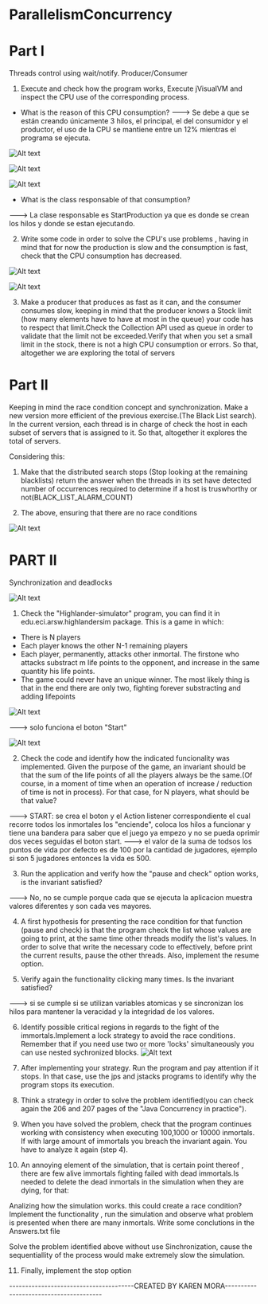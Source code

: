 # ParallelismConcurrency


# Part I
Threads control using wait/notify. Producer/Consumer
1. Execute and check how the program works, Execute jVisualVM and inspect the CPU use of the corresponding process.

- What is the reason of this CPU consumption?
---> Se debe a que se están creando únicamente 3 hilos, el principal, el del consumidor y el productor, el uso de la CPU se mantiene entre un 12% mientras el programa se ejecuta.

![Alt text](/img/Parte1JVisualVM1.PNG)

![Alt text](/img/Parte1JVisualVM2.PNG)

![Alt text](/img/Parte1JVisualVM3.PNG)

- What is the class responsable of that consumption?

---> La clase responsable es StartProduction ya que es donde se crean los hilos y donde se estan ejecutando.

2. Write some code in order to solve the CPU's use problems , having in mind  that for now the production is slow and the consumption is fast, check that the CPU consumption has decreased.

![Alt text](/img/Parte1ConsumoCPU1.PNG)

![Alt text](/img/Parte1ConsumoCPU2.PNG)

3. Make a producer that produces as fast as it can, and the consumer consumes slow, keeping in mind that the producer knows a Stock limit (how many elements have to have at most in the queue) your code has to respect that limit.Check the Collection API used as queue in order to validate that the limit not be exceeded.Verify that when you set a small limit in the stock, there is not a high CPU consumption or errors. So that, altogether we are exploring the total of servers

# Part II

Keeping in mind the race condition concept and synchronization. Make a new version more efficient of the previous exercise.(The Black List search). In the current version, each thread is in charge of check the host in each subset of servers that is assigned to it. So that, altogether it explores the total of servers.

Considering this:

1. Make that the distributed search stops (Stop looking at the remaining blacklists) return the answer when the threads in its set have detected number of occurrences required to determine if a host is truswhorthy or not(BLACK_LIST_ALARM_COUNT)

2. The above, ensuring that there are no race conditions


![Alt text](/img/parteii.png)


# PART II

Synchronization and deadlocks

![Alt text](/img/ParteIIviñeta.png)

1. Check the "Highlander-simulator" program, you can find it in edu.eci.arsw.highlandersim package. This is a game in which:

* There is N players
* Each player knows the other N-1 remaining players
* Each player, permanently, attacks other inmortal. The firstone who attacks substract m  life points to the opponent, and increase in the same quantity his life points.
* The game could never have  an unique winner. The most likely thing is that in the end there are only two, fighting forever substracting and adding lifepoints

![Alt text](/img/PARTIIHighlander.png)

---> solo funciona el boton "Start"

![Alt text](/img/PARTIIHighlanderStart.png)

2. Check the code and identify how the indicated funcionality was implemented. Given the purpose of the game, an invariant should be that the sum of the life points of all the players always be the same.(Of course, in a moment of time when an operation of increase / reduction of time is not in process). For that case, for N players, what should be that value?

---> START: se crea el boton y el Action listener correspondiente  el cual recorre todos los inmortales  los "enciende", coloca los hilos a funcionar y tiene una bandera para saber que el juego ya empezo y no se pueda oprimir dos veces seguidas el boton start.
---> el valor de la suma de todsos los puntos de vida por defecto es de 100 por la cantidad de jugadores, ejemplo si son 5 jugadores entonces la vida es 500.

3. Run the application and verify how the "pause and check" option works, is the invariant satisfied?

---> No, no se cumple porque cada que se ejecuta la aplicacion muestra valores diferentes y son cada ves mayores.


4. A first hypothesis for presenting the race condition for that function (pause and check) is that the program check the list whose values ​​are going to print, at the same time other threads modify the list's values. In order to solve that write the necessary code to effectively, before print the current results, pause the other threads. Also, implement the resume option.

5. Verify again the functionality clicking many times. Is the invariant satisfied?

---> si se cumple si se utilizan variables atomicas y se sincronizan los hilos para mantener la veracidad y la integridad de los valores.


6. Identify possible critical regions in regards to the fight of the immortals.Implement a lock strategy to avoid the race conditions. Remember that if you need use two or more 'locks' simultaneously you can use nested sychronized blocks.
![Alt text](/img/PARTIIsyncLock.png)


7. After implementing your strategy. Run the program and pay attention if it stops. In that case, use the jps and jstacks programs to identify why the program stops its execution.


8. Think a strategy in order to solve the problem identified(you can check again the 206 and 207 pages of the "Java Concurrency in practice").


9. When you have solved the problem, check that the program continues working with consistency when executing 100,1000 or 10000 inmortals. If with large amount of immortals you breach the invariant again. You have to analyze it again (step 4).


10. An annoying element of the simulation, that is certain point thereof , there are few alive immortals  fighting failed with dead immortals.Is needed to delete the dead inmortals in the simulation when they are dying, for that:

Analizing how the simulation works. this could create a race condition? Implement the functionality , run the simulation and observe what problem is presented when there are many inmortals. Write some conclutions in the Answers.txt file

Solve the problem identified above without use Sinchronization, cause the sequentiallity of the process would make extremely slow the simulation.


11. Finally, implement the stop option












---------------------------------------CREATED BY KAREN MORA---------------------------------------
